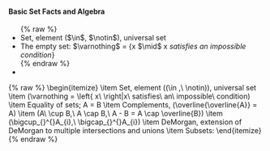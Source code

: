 ---
---
<h4>Basic Set Facts and Algebra</h4>
<ul>
    {% raw %}
    <li>Set, element ($\in$, $\notin$), universal set</li>
    <li>The empty set: $\varnothing$ = {x $\mid$ x <i>satisfies an impossible condition</i>}</li>
    {% endraw %}
    <li></li>
</ul>

{% raw %}
\begin{itemize}
\item
  Set, element (\(\in ,\  \notin\)), universal set
\item
  \(\varnothing = \left\{ x\  \right|x\ satisfies\ an\ impossible\ condition\)
\item
  Equality of sets; A = B
\item
  Complements, \(\overline{\overline{A}} = A\)
\item
  \(A\  \cup B,\ A \cap B,\ A - B = A \cap \overline{B}\)
\item
  \(\bigcup_{}^{}A_{i},\ \bigcap_{}^{}A_{i}\)
\item
  DeMorgan, extension of DeMorgan to multiple intersections and unions
\item
  Subsets:
\end{itemize}
{% endraw %}
